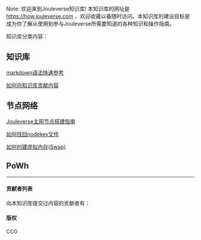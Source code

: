 Note: 欢迎来到Jouleverse知识库! 本知识库的网址是 https://how.jouleverse.com ，欢迎收藏以备随时访问。本知识库的建设目标是成为你了解从使用到参与Jouleverse所需要知道的各种知识和操作指南。

知识库分类内容：

## 知识库

[markdown语法快速参考](contribute/quickstart.md)

[如何向知识库贡献内容](contribute/tutorial.md)

## 节点网络

[Jouleverse主网节点搭建指南](network/how-to-setup-jouleverse-node.md)

[如何找回nodekey文件](network/how-to-recover-nodekey.md)

[如何创建虚拟内存(Swap) ](network/how-to-make-swap.md)


## PoWh


---

#### 贡献者列表

向本知识库提交过内容的贡献者有：

#### 版权

CC0
